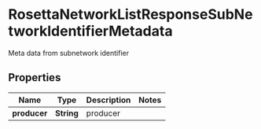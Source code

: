 

# RosettaNetworkListResponseSubNetworkIdentifierMetadata

Meta data from subnetwork identifier

## Properties

Name | Type | Description | Notes
------------ | ------------- | ------------- | -------------
**producer** | **String** | producer | 



